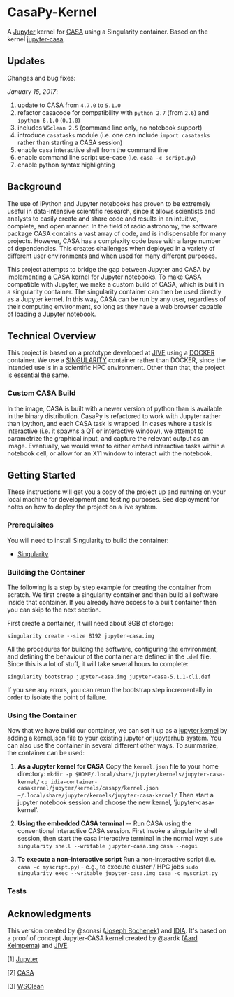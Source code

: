 # CasaPy-Kernel

A [Jupyter](http://jupyter.org/) kernel for [CASA](https://casa.nrao.edu/) using a Singularity container.  Based on the kernel [jupyter-casa](https://github.com/aardk/jupyter-casa).

## Updates
Changes and bug fixes:

_January 15, 2017_:
1. update to CASA from `4.7.0` to `5.1.0`
1. refactor casacode for compatibility with `python 2.7` (from `2.6`) and `ipython 6.1.0` (`0.1.0`)
1. includes `WSclean 2.5` (command line only, no notebook support)
1. introduce `casatasks` module (i.e. one can include `import casatasks` rather than starting a CASA session)
1. enable casa interactive shell from the command line 
1. enable command line script use-case (i.e. `casa -c script.py`)
1. enable python syntax highlighting

## Background

The use of iPython and Jupyter notebooks has proven to be extremely useful in data-intensive scientific research, since it allows scientists and analysts to easily create and share code and results in an intuitive, complete, and open manner.  In the field of radio astronomy, the software package CASA contains a vast array of code, and is indispensable for many projects.  However, CASA has a complexity code base with a large number of dependencies.  This creates challenges when deployed in a variety of different user environments and when used for many different purposes.  

This project attempts to bridge the gap between Jupyter and CASA by implementing a CASA kernel for Jupyter notebooks.  To make CASA compatible with Jupyter, we make a custom build of CASA, which is built in a singularity container.  The singularity container can then be used directly as a Jupyter kernel.  In this way, CASA can be run by any user, regardless of their computing environment, so long as they have a web browser capable of loading a Jupyter notebook.  

## Technical Overview 

This project is based on a prototype developed at [JIVE](http://www.jive.nl/) using a [DOCKER](https://www.docker.com/) container.  We use a [SINGULARITY](singularity.lbl.gov/) container rather than DOCKER, since the intended use is in a scientific HPC environment.  Other than that, the project is essential the same. 

### Custom CASA Build
In the image, CASA is built with a newer version of python than is available in the binary distribution.  CasaPy is refactored to work with Jupyter rather than ipython, and each CASA task is wrapped.  In cases where a task is interactive (i.e. it spawns a QT or interactive window), we attempt to parametrize the graphical input, and capture the relevant output as an image.  Eventually, we would want to either embed interactive tasks within a notebook cell, or allow for an X11 window to interact with the notebook.  

## Getting Started

These instructions will get you a copy of the project up and running on your local machine for development and testing purposes. See deployment for notes on how to deploy the project on a live system.

### Prerequisites

You will need to install Singularity to build the container:

* [Singularity](singularity.lbl.gov/)


### Building the Container

The following is a step by step example for creating the container from scratch.   We first create a singularity container and then build all software inside that container. If you already have access to a built container then you can skip to the next section.

First create a container, it will need about 8GB of storage: 

`singularity create --size 8192 jupyter-casa.img`

All the procedures for buildng the software, configuring the environment, and defining the behaviour of the container are defined in the `.def` file.  Since this is a lot of stuff, it will take several hours to complete:

`singularity bootstrap jupyter-casa.img jupyter-casa-5.1.1-cli.def`

If you see any errors, you can rerun the bootstrap step incrementally in order to isolate the point of failure.

### Using the Container

Now that we have build our container, we can set it up as a [jupyter kernel](http://jupyter-client.readthedocs.io/en/latest/kernels.html) by adding a kernel.json file to your existing jupyter or jupyterhub system.  You can also use the container in several different other ways.  To summarize, the container can be used:

1. **As a Jupyter kernel for CASA**
    Copy the `kernel.json` file to your home directory:
    `mkdir -p $HOME/.local/share/jupyter/kernels/jupyter-casa-kernel/`
    `cp idia-container-casakernel/jupyter/kernels/casapy/kernel.json ~/.local/share/jupyter/kernels/jupyter-casa-kernel/`
    Then start a jupyter notebook session and choose the new kernel, 'jupyter-casa-kernel'.

2. **Using the embedded CASA terminal** -- 
        Run CASA using the conventional interactive CASA session.  First invoke a singularity shell session, then start the casa interactive terminal in the normal way:
        `sudo singularity shell --writable jupyter-casa.img`
        `casa --nogui`

3. **To execute a non-interactive script** 
        Run a non-interactive script (i.e. `casa -c myscript.py`) - e.g., to execute cluster / HPC jobs
        `sudo singularity exec --writable jupyter-casa.img casa -c myscript.py`



### Tests



## Acknowledgments

This version created by @sonasi ([Joseph Bochenek](joe.bochenek@uct.ac.za)) and [IDIA](http://idia.ac.za/).  It's based on a proof of concept Jupyter-CASA kernel created by @aardk ([Aard Keimpema](https://github.com/aardk)) and [JIVE](http://www.jive.nl/).


[1] [Jupyter](http://jupyter.org/install)

[2] [CASA](https://casa.nrao.edu/casa_obtaining.shtml)

[3] [WSClean](https://sourceforge.net/projects/wsclean/)
